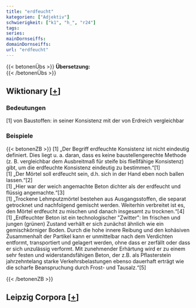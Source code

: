 ```yaml
---
title: "erdfeucht"
kategorien: ["Adjektiv"]
schwierigkeit: ["k1", "h_", "r24"]
tags:
series:
mainDornseiffs:
domainDornseiffs:
url: "erdfeucht"
---
```


{{< betonenÜbs >}}
**Übersetzung:**  
{{< /betonenÜbs >}}

## Wiktionary [[+](https://de.wiktionary.org/wiki/erdfeucht)]

### Bedeutungen
[1] von Baustoffen: in seiner Konsistenz mit der von Erdreich vergleichbar  

### Beispiele
{{< betonenZB >}}
[1] „Der Begriff erdfeuchte Konsistenz ist nicht eindeutig definiert. Dies liegt u. a. daran, dass es keine baustellengerechte Methode (z. B. vergleichbar dem Ausbreitmaß für steife bis fließfähige Konsistenz) gibt, um die erdfeuchte Konsistenz eindeutig zu bestimmen.“[1]  
[1] „Der Mörtel soll erdfeucht sein, d.h. sich in der Hand eben noch ballen lassen.“[2]  
[1] „Hier war der weich angemachte Beton dichter als der erdfeucht und flüssig angemachte.“[3]  
[1] „Trockene Lehmputzmörtel bestehen aus Ausgangsstoffen, die separat getrocknet und nachfolgend gemischt werden. Weiterhin verbreitet ist es, den Mörtel erdfeucht zu mischen und danach insgesamt zu trocknen.“[4]  
[1] „Erdfeuchter Beton ist ein technologischer "Zwitter": Im frischen und jungen (grünen) Zustand verhält er sich zunächst ähnlich wie ein gemischkörniger Boden. Durch die hohe innere Reibung und den kohäsiven Zusammenhalt der Partikel kann er unmittelbar nach dem Verdichten entformt, transportiert und gelagert werden, ohne dass er zerfällt oder dass er sich unzulässig verformt. Mit zunehmender Erhärtung wird er zu einem sehr festen und widerstandsfähigen Beton, der z.B. als Pflasterstein jahrzehntelang starke Verkehrsbelastungen ebenso dauerhaft erträgt wie die scharfe Beanspruchung durch Frost- und Tausalz.“[5]  

{{< /betonenZB >}}

## Leipzig Corpora [[+](https://corpora.uni-leipzig.de/en/res?word=erdfeucht&corpusId=deu_newscrawl-public_2018)]


